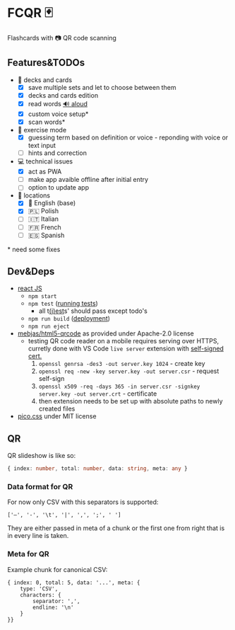 # FCQR :black_joker:

Flashcards with :camera: QR code scanning

## Features&TODOs

- :flower_playing_cards: decks and cards
    - [x] save multiple sets and let to choose between them
    - [x] decks and cards edition 
    - [x] read words [:loud_sound: aloud](https://developer.mozilla.org/en-US/docs/Web/API/SpeechSynthesis)
    - [x] custom voice setup\*
    - [x] scan words\*
- :brain: exercise mode
    - [x] guessing term based on definition or voice - reponding with voice or text input
    - [ ] hints and correction
- :computer: technical issues
    - [x] act as PWA
    - [ ] make app avaible offline after initial entry
    - [ ] option to update app
- :flags: locations
    - [x] :england: English (base)
    - [x] :poland: Polish
    - [ ] :it: Italian
    - [ ] :fr: French
    - [ ] :es: Spanish

\* need some fixes

## Dev&Deps

- [react JS](https://reactjs.org/)
    - `npm start`
    - `npm test` ([running tests](https://facebook.github.io/create-react-app/docs/running-tests))
        - all t[(j)est](https://jestjs.io/)s' should pass except todo's
    - `npm run build` ([deployment](https://facebook.github.io/create-react-app/docs/deployment))
    - `npm run eject`
- [mebjas/html5-qrcode](https://github.com/mebjas/html5-qrcode) as provided under Apache-2.0 license 
    - testing QR code reader on a mobile requires serving over HTTPS,
        curretly done with VS Code `live server` extension 
        with [self-signed cert.](https://www.akadia.com/services/ssh_test_certificate.html)
        1. `openssl genrsa -des3 -out server.key 1024` - create key
        2. `openssl req -new -key server.key -out server.csr` - request self-sign
        3. `openssl x509 -req -days 365 -in server.csr -signkey server.key -out server.crt` - certificate
        4. then extension needs to be set up with absolute paths to newly created files
- [pico.css](https://picocss.com/) under MIT license


## QR

QR slideshow is like so:

```ts
{ index: number, total: number, data: string, meta: any }
```

### Data format for QR

For now only CSV with this separators is supported:

```
['—', '-', '\t', '|', ',', ';', ' ']
```

They are either passed in meta of a chunk or the first one from right that is in every line is taken.

### Meta for QR

Example chunk for canonical CSV:

```
{ index: 0, total: 5, data: '...', meta: {
    type: 'CSV', 
    characters: {
        separator: ',',
        endline: '\n'
    }
}}
```